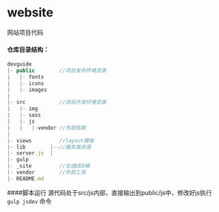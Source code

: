 website
=======

网站项目代码

#### 仓库目录结构：
```js
devguide
|- public        //项目发布环境资源
|   |- fonts
|   |- icons
|   |- images
|
|- src           //项目开发环境资源
|   |- img
|   |- sass
|   |- js
|   |   |-vendor //外部依赖
|
|- views         //layout模板
|- lib        |--//服务类资源
|- server.js  |
|- gulp
|- _site         //生成UED稿
|- vendor        //外部工具
|- README.md
```


####脚本运行
源代码处于src/js内部，直接输出到public/js中，修改好js执行 `gulp jsdev` 命令